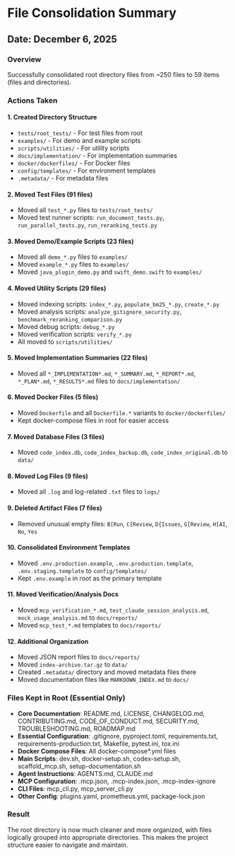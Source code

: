 # File Consolidation Summary

## Date: December 6, 2025

### Overview
Successfully consolidated root directory files from ~250 files to 59 items (files and directories).

### Actions Taken

#### 1. Created Directory Structure
- `tests/root_tests/` - For test files from root
- `examples/` - For demo and example scripts
- `scripts/utilities/` - For utility scripts
- `docs/implementation/` - For implementation summaries
- `docker/dockerfiles/` - For Docker files
- `config/templates/` - For environment templates
- `.metadata/` - For metadata files

#### 2. Moved Test Files (91 files)
- Moved all `test_*.py` files to `tests/root_tests/`
- Moved test runner scripts: `run_document_tests.py`, `run_parallel_tests.py`, `run_reranking_tests.py`

#### 3. Moved Demo/Example Scripts (23 files)
- Moved all `demo_*.py` files to `examples/`
- Moved `example_*.py` files to `examples/`
- Moved `java_plugin_demo.py` and `swift_demo.swift` to `examples/`

#### 4. Moved Utility Scripts (29 files)
- Moved indexing scripts: `index_*.py`, `populate_bm25_*.py`, `create_*.py`
- Moved analysis scripts: `analyze_gitignore_security.py`, `benchmark_reranking_comparison.py`
- Moved debug scripts: `debug_*.py`
- Moved verification scripts: `verify_*.py`
- All moved to `scripts/utilities/`

#### 5. Moved Implementation Summaries (22 files)
- Moved all `*_IMPLEMENTATION*.md`, `*_SUMMARY.md`, `*_REPORT*.md`, `*_PLAN*.md`, `*_RESULTS*.md` files to `docs/implementation/`

#### 6. Moved Docker Files (5 files)
- Moved `Dockerfile` and all `Dockerfile.*` variants to `docker/dockerfiles/`
- Kept docker-compose files in root for easier access

#### 7. Moved Database Files (3 files)
- Moved `code_index.db`, `code_index_backup.db`, `code_index_original.db` to `data/`

#### 8. Moved Log Files (9 files)
- Moved all `.log` and log-related `.txt` files to `logs/`

#### 9. Deleted Artifact Files (7 files)
- Removed unusual empty files: `B[Run`, `C[Review`, `D{Issues`, `G[Review`, `H[AI`, `No`, `Yes`

#### 10. Consolidated Environment Templates
- Moved `.env.production.example`, `.env.production.template`, `.env.staging.template` to `config/templates/`
- Kept `.env.example` in root as the primary template

#### 11. Moved Verification/Analysis Docs
- Moved `mcp_verification_*.md`, `test_claude_session_analysis.md`, `mock_usage_analysis.md` to `docs/reports/`
- Moved `mcp_test_*.md` templates to `docs/reports/`

#### 12. Additional Organization
- Moved JSON report files to `docs/reports/`
- Moved `index-archive.tar.gz` to `data/`
- Created `.metadata/` directory and moved metadata files there
- Moved documentation files like `MARKDOWN_INDEX.md` to `docs/`

### Files Kept in Root (Essential Only)
- **Core Documentation**: README.md, LICENSE, CHANGELOG.md, CONTRIBUTING.md, CODE_OF_CONDUCT.md, SECURITY.md, TROUBLESHOOTING.md, ROADMAP.md
- **Essential Configuration**: .gitignore, pyproject.toml, requirements.txt, requirements-production.txt, Makefile, pytest.ini, tox.ini
- **Docker Compose Files**: All docker-compose*.yml files
- **Main Scripts**: dev.sh, docker-setup.sh, codex-setup.sh, scaffold_mcp.sh, setup-documentation.sh
- **Agent Instructions**: AGENTS.md, CLAUDE.md
- **MCP Configuration**: .mcp.json, .mcp-index.json, .mcp-index-ignore
- **CLI Files**: mcp_cli.py, mcp_server_cli.py
- **Other Config**: plugins.yaml, prometheus.yml, package-lock.json

### Result
The root directory is now much cleaner and more organized, with files logically grouped into appropriate directories. This makes the project structure easier to navigate and maintain.